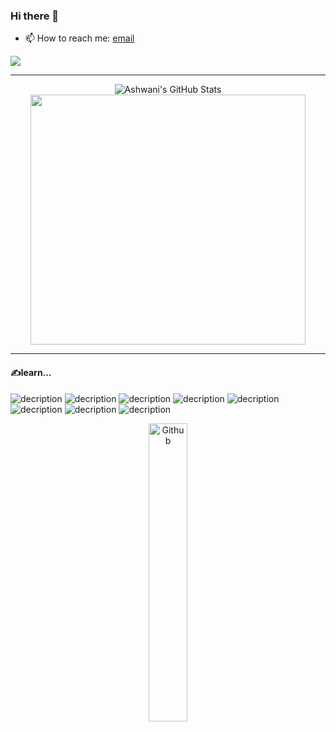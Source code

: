 ### Hi there 👋
<!-- - 🔭 I’m currently learning backend web development using JavaScript, TypeScript, Go and Rust.
- 🌱 I’m looking for a Front-End development internship.-->
- 📫 How to reach me: [email](mailto:Dominic_Duan@163.com)
<!--
**Chanyon/Chanyon** is a ✨ _special_ ✨ repository because its `README.md` (this file) appears on your GitHub profile.

Here are some ideas to get you started:
- 👯 I’m looking to collaborate on ...
- 🤔 I’m looking for help with ...
- 💬 Ask me about ...
- 📫 How to reach me: ...
- 😄 Pronouns: ...
- ⚡ Fun fact: ...
-->
<!-- ![Profile views](https://gpvc.arturio.dev/Chanyon)  -->
<img src="https://img.shields.io/github/followers/Chanyon?label=Follow" style=" float:left, margin-right:10px" />

---
<!-- https://img.shields.io/github/stars/{Chanyon}/{repo-name}.svg -->
<!-- https://img.shields.io/github/issues-pr-closed/{Chanyon}/{repo-name}.svg -->
<!--✍️ 编程learning... -->

<!--[![Top Langs](https://github-readme-stats.vercel.app/api/top-langs/?username=Chanyon)](https://github.com/Chanyon/github-readme-stats) -->
<!-- ![Christmas's GitHub stats](https://github-readme-stats.vercel.app/api?username=Chanyon&show_icons=true&theme=radical) theme:blue-green | tokyonight | radical -->
<!-- [![Top Langs](https://github-readme-stats.vercel.app/api/top-langs/?username=Chanyon&layout=compact)](https://github.com/Chanyon/github-readme-stats) -->

 <div align="center">
<!--   <a href="https://github.com/Chanyon">Chanyon</a> -->
<!--   <img height="180em" src="https://github-readme-stats.vercel.app/api?username=Chanyon&show_icons=true&theme=dracula&include_all_commits=true&count_private=true"/>
  <img height="180em" src="https://github-readme-stats.vercel.app/api/top-langs/?username=Chanyon&layout=compact&langs_count=7&theme=dracula"/> -->
<img src="https://github-readme-stats.vercel.app/api?username=Chanyon&&show_icons=true&theme=radical&line_height=27&v=5" alt="Ashwani's GitHub Stats" />
</div>

<div align="center">
<!--   <h3 align="center">Connect with me<img align="center" src="https://github.com/rajput2107/rajput2107/blob/master/Assets/Handshake.gif" height="33px" /></h3>  -->
<img height="400px" width="440px" src="https://github-readme-stats.vercel.app/api/top-langs/?username=Chanyon&layout=compact&langs_count=7&theme=dracula"/>
<!-- <img src="https://github-readme-stats.vercel.app/api/top-langs/?username=Chanyon&theme=radical&hide=glsl,python" width="440px"/> -->
</div>


<!-- <a href="https://github.com/Chanyon">
<img src="https://github-readme-stats.vercel.app/api/top-langs/?username=Chanyon&theme=radical&hide=glsl,python" />
</a> -->
<!-- <img src="https://github-readme-stats.vercel.app/api?username=Chanyon&&show_icons=true&theme=radical&line_height=27&v=5" alt="Ashwani's GitHub Stats" /> -->
<!-- ![Visitor Count](https://profile-counter.glitch.me/Chanyon/count.svg) -->
<!-- ![decription](https://img.shields.io/badge/lang-Rust-red) -->

---
#### ✍️learn...
![decription](https://img.shields.io/badge/Rust-000000?style=for-the-badge&logo=rust&logoColor=white)
![decription](https://img.shields.io/badge/JavaScript-F7DF1E?style=for-the-badge&logo=javascript&logoColor=black)
![decription](https://img.shields.io/badge/HTML-239120?style=for-the-badge&logo=html5&logoColor=white)
![decription](https://img.shields.io/badge/CSS-239120?&style=for-the-badge&logo=css3&logoColor=white)
![decription](https://img.shields.io/badge/TypeScript-007ACC?style=for-the-badge&logo=typescript&logoColor=white)
![decription](https://img.shields.io/badge/Vue.js-35495E?style=for-the-badge&logo=vue.js&logoColor=4FC08D)
![decription](https://img.shields.io/badge/React-20232A?style=for-the-badge&logo=react&logoColor=61DAFB)
![decription](https://img.shields.io/badge/Zig-239120?&style=for-the-badge&logo=zig&logoColor=white)
 
<!-- <img src = "https://img.shields.io/badge/-HTML5-E34F26?style=flat&logo=html5&logoColor=white"> 
<img src = "https://img.shields.io/badge/-CSS3-1572B6?style=flat&logo=css3&logoColor=white">
<img src="https://img.shields.io/badge/-JavaScript-eed718?style=flat&logo=javascript&logoColor=ffffff">
<img src="https://img.shields.io/badge/-React-000000?style=flat&logo=react&logoColor=00c8ff">
<img src="https://img.shields.io/badge/-Express.js-787878?style=flat">
<img src="https://img.shields.io/badge/-Node.js-3C873A?style=flat&logo=Node.js&logoColor=white"> -->

<div align="center">
<img width="35%" align="center" alt="Github" src="https://user-images.githubusercontent.com/48678280/88862734-4903af80-d201-11ea-968b-9c939d88a37c.gif" />
</div>

